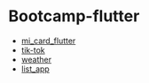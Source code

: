 ﻿# Bootcamp-flutter
 
 * [mi_card_flutter](https://github.com/Anna-Myzukina/Bootcamp-flutter/tree/master/mi_card_flutter)
 * [tik-tok](https://github.com/Anna-Myzukina/Bootcamp-flutter/tree/master/tik_tok)
 * [weather](https://github.com/Anna-Myzukina/Bootcamp-flutter/tree/master/weather)
 * [list_app](https://github.com/Anna-Myzukina/Bootcamp-flutter/tree/master/list_app)